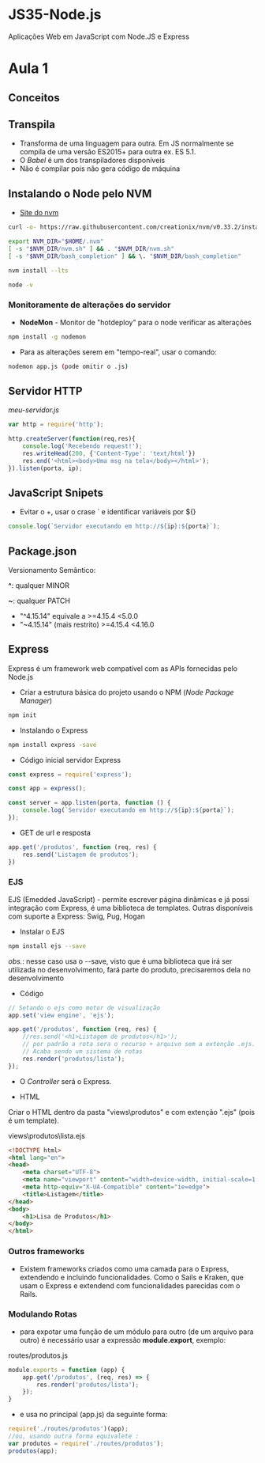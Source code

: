 # JS35-Node.js
Aplicações Web em JavaScript com Node.JS e Express

# Aula 1

## Conceitos

Transpila
---

* Transforma de uma linguagem para outra. Em JS normalmente se compila de uma versão ES2015+ para outra ex. ES 5.1. 
* O *Babel* é um dos transpiladores disponíveis
* Não é compilar pois não gera código de máquina


## Instalando o Node pelo NVM

* [Site do nvm](https://github.com/creationix/nvm)

```bash
curl -o- https://raw.githubusercontent.com/creationix/nvm/v0.33.2/install.sh | bash
```

```bash
export NVM_DIR="$HOME/.nvm"
[ -s "$NVM_DIR/nvm.sh" ] && . "$NVM_DIR/nvm.sh"
[ -s "$NVM_DIR/bash_completion" ] && \. "$NVM_DIR/bash_completion"
```

```bash
nvm install --lts
```

```bash
node -v
```

### Monitoramente de alterações do servidor

* **NodeMon** - Monitor de "hotdeploy" para o node verificar as alterações
```bash
npm install -g nodemon
```

* Para as alterações serem em "tempo-real", usar o comando:
```bash
nodemon app.js (pode omitir o .js)
```

## Servidor HTTP

*meu-servidor.js*
```js
var http = require('http');

http.createServer(function(req,res){
    console.log('Recebendo request!');
    res.writeHead(200, {'Content-Type': 'text/html'})
    res.end('<html><body>Uma msg na tela</body></html>');
}).listen(porta, ip);
```

## JavaScript Snipets

* Evitar o +, usar o crase ` e identificar variáveis por ${}
```js
console.log(`Servidor executando em http://${ip}:${porta}`);
```

## Package.json

Versionamento Semântico:

**^**: qualquer MINOR

**~**: qualquer PATCH

* "^4.15.14"   equivale a   >=4.15.4   <5.0.0
* "~4.15.14" (mais restrito)  >=4.15.4   <4.16.0

## Express

Express é um framework web compatível com as APIs fornecidas pelo Node.js

* Criar a estrutura básica do projeto usando o NPM (*Node Package Manager*)
```bash
npm init
```

* Instalando o Express

```bash
npm install express -save
```

* Código inicial servidor Express

```js
const express = require('express');

const app = express();

const server = app.listen(porta, function () {
    console.log(`Servidor executando em http://${ip}:${porta}`);
});
```

* GET de url e resposta
```js
app.get('/produtos', function (req, res) {
    res.send('Listagem de produtos');
})
```
### EJS

EJS (Emedded JavaScript) - permite escrever página dinâmicas e já possi integração com Express, é uma biblioteca de templates. Outras disponíveis com suporte a Express: Swig, Pug, Hogan

* Instalar o EJS
```bash
npm install ejs --save
```
*obs.*: nesse caso usa o --save, visto que é uma biblioteca que irá ser utilizada no desenvolvimento, fará parte do produto, precisaremos dela no desenvolvimento

* Código
```js
// Setando o ejs como motor de visualização
app.set('view engine', 'ejs');

app.get('/produtos', function (req, res) {
    //res.send('<h1>Listagem de produtos</h1>');
    // por padrão a rota sera o recurso + arquivo sem a extenção .ejs. Procura em: views\produtos\lista.ejs
    // Acaba sendo um sistema de rotas
    res.render('produtos/lista'); 
});
```

* O *Controller* será o Express.

* HTML

Criar o HTML dentro da pasta "views\produtos\" e com extenção ".ejs" (pois é um template).

views\produtos\lista.ejs

```html
<!DOCTYPE html>
<html lang="en">
<head>
    <meta charset="UTF-8">
    <meta name="viewport" content="width=device-width, initial-scale=1.0">
    <meta http-equiv="X-UA-Compatible" content="ie=edge">
    <title>Listagem</title>
</head>
<body>
    <h1>Lisa de Produtos</h1>
</body>
</html>
```

### Outros frameworks

* Existem frameworks criados como uma camada para o Express, extendendo e incluindo funcionalidades. Como o Sails e Kraken, que usam o Express e extendend com funcionalidades parecidas com o Rails.

### Modulando Rotas

* para expotar uma função de um módulo para outro (de um arquivo para outro) é necessário usar a expressão **module.export**, exemplo:

routes/produtos.js
```js
module.exports = function (app) {
    app.get('/produtos', (req, res) => {
        res.render('produtos/lista');
    });
}
```

* e usa no principal (app.js) da seguinte forma:

```js
require('./routes/produtos')(app);
//ou, usando outra forma equivalete : 
var produtos = require('./routes/produtos');
produtos(app);
```


